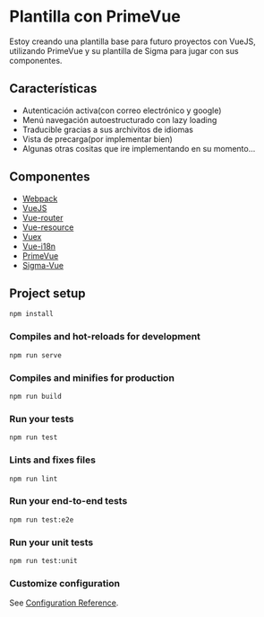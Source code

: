 # Plantilla con PrimeVue
Estoy creando una plantilla base para futuro proyectos con VueJS, utilizando PrimeVue
y su plantilla de Sigma para jugar con sus componentes.

## Características
 - Autenticación activa(con correo electrónico y google)
 - Menú navegación autoestructurado con lazy loading
 - Traducible gracias a sus archivitos de idiomas
 - Vista de precarga(por implementar bien)
 - Algunas otras cositas que ire implementando en su momento...

## Componentes
 - [Webpack](https://webpack.js.org/)
 - [VueJS](https://vuejs.org/)
 - [Vue-router](https://router.vuejs.org/)
 - [Vue-resource](https://github.com/pagekit/vue-resource)
 - [Vuex](https://vuex.vuejs.org/)
 - [Vue-i18n](https://kazupon.github.io/vue-i18n/)
 - [PrimeVue](https://www.primefaces.org/primevue/)
 - [Sigma-Vue](https://www.primefaces.org/sigma-vue/)

## Project setup
```
npm install
```

### Compiles and hot-reloads for development
```
npm run serve
```

### Compiles and minifies for production
```
npm run build
```

### Run your tests
```
npm run test
```

### Lints and fixes files
```
npm run lint
```

### Run your end-to-end tests
```
npm run test:e2e
```

### Run your unit tests
```
npm run test:unit
```

### Customize configuration
See [Configuration Reference](https://cli.vuejs.org/config/).
